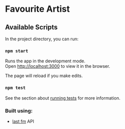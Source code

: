 Favourite Artist
================

## Available Scripts

In the project directory, you can run:

### `npm start`

Runs the app in the development mode.<br>
Open [http://localhost:3000](http://localhost:3000) to view it in the browser.

The page will reload if you make edits.

### `npm test`

See the section about [running tests](https://jestjs.io/docs/getting-started) for more information.


### Built using:

* [last fm](https://www.last.fm/api) API